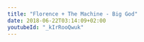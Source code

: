 ```yaml
---
title: "Florence + The Machine - Big God"
date: 2018-06-22T03:14:09+02:00
youtubeId: "_kIrRooQwuk"
---
```

